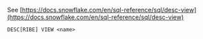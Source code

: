 See [https://docs.snowflake.com/en/sql-reference/sql/desc-view](https://docs.snowflake.com/en/sql-reference/sql/desc-view)
```
DESC[RIBE] VIEW <name>
```

